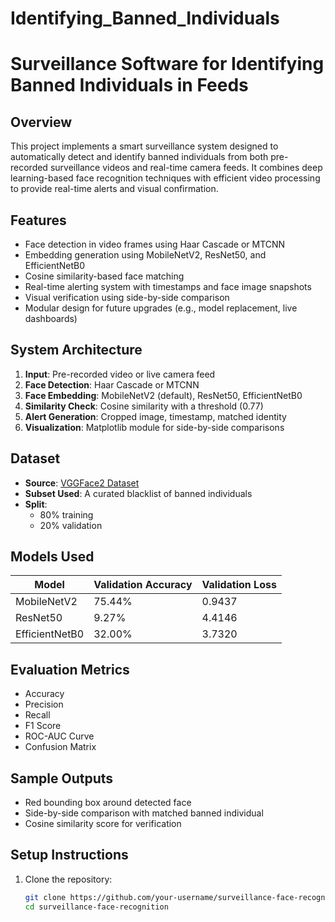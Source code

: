 # Identifying_Banned_Individuals

# Surveillance Software for Identifying Banned Individuals in Feeds

## Overview

This project implements a smart surveillance system designed to automatically detect and identify banned individuals from both pre-recorded surveillance videos and real-time camera feeds. It combines deep learning-based face recognition techniques with efficient video processing to provide real-time alerts and visual confirmation.

## Features

- Face detection in video frames using Haar Cascade or MTCNN  
- Embedding generation using MobileNetV2, ResNet50, and EfficientNetB0  
- Cosine similarity-based face matching  
- Real-time alerting system with timestamps and face image snapshots  
- Visual verification using side-by-side comparison  
- Modular design for future upgrades (e.g., model replacement, live dashboards)

## System Architecture

1. **Input**: Pre-recorded video or live camera feed  
2. **Face Detection**: Haar Cascade or MTCNN  
3. **Face Embedding**: MobileNetV2 (default), ResNet50, EfficientNetB0  
4. **Similarity Check**: Cosine similarity with a threshold (0.77)  
5. **Alert Generation**: Cropped image, timestamp, matched identity  
6. **Visualization**: Matplotlib module for side-by-side comparisons  

## Dataset

- **Source**: [VGGFace2 Dataset](https://www.robots.ox.ac.uk/~vgg/data/vgg_face2/)  
- **Subset Used**: A curated blacklist of banned individuals  
- **Split**:
  - 80% training  
  - 20% validation  

## Models Used

| Model          | Validation Accuracy | Validation Loss |
|----------------|---------------------|-----------------|
| MobileNetV2    | 75.44%              | 0.9437          |
| ResNet50       | 9.27%               | 4.4146          |
| EfficientNetB0 | 32.00%              | 3.7320          |

## Evaluation Metrics

- Accuracy  
- Precision  
- Recall  
- F1 Score  
- ROC-AUC Curve  
- Confusion Matrix  

## Sample Outputs

- Red bounding box around detected face  
- Side-by-side comparison with matched banned individual  
- Cosine similarity score for verification  

## Setup Instructions

1. Clone the repository:
   ```bash
   git clone https://github.com/your-username/surveillance-face-recognition.git
   cd surveillance-face-recognition
